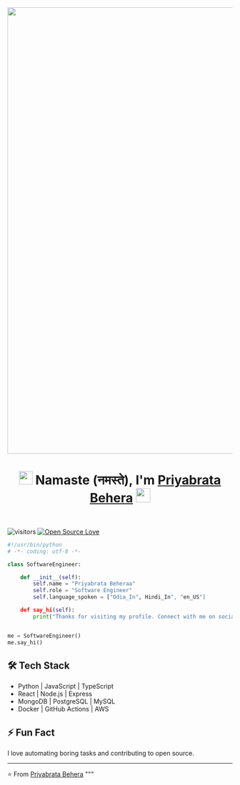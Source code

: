

<img src="https://media3.giphy.com/media/v1.Y2lkPTc5MGI3NjExa3I1MXljbHhpd2oxaWs1eXJlMzV3enltYmQ4MHJndWwyYXFyM3pyMCZlcD12MV9pbnRlcm5hbF9naWZfYnlfaWQmY3Q9Zw/A5ffIYwJoEpVcMOYiO/giphy.gif" width="1000"/>

<h1 align="center">
  
  
  <img src="https://media0.giphy.com/media/v1.Y2lkPTc5MGI3NjExNDY3NmhqOGJxdG81ejJ1bGQyYTQ4djRmczNkaWljZXAzeTlubXNkdCZlcD12MV9pbnRlcm5hbF9naWZfYnlfaWQmY3Q9Zw/gXr3j6YAClXFfZABn5/giphy.gif" width="30"/> 
  Namaste (नमस्ते), I'm <a href="https://www.blackcater.win/" target="_blank">Priyabrata Behera</a> <img
src="https://github.com/blackcater/blackcater/raw/main/images/Hi.gif" height="32" /></h1>

<br />

![visitors](https://visitor-badge.laobi.icu/badge?page_id=zhenye-na.zhenye-na)
[![Open Source Love](https://badges.frapsoft.com/os/v1/open-source.svg?v=102)](https://github.com/ellerbrock/open-source-badge/)

```python
#!/usr/bin/python
# -*- coding: utf-8 -*-

class SoftwareEngineer:

    def __init__(self):
        self.name = "Priyabrata Beheraa"
        self.role = "Software Engineer"
        self.language_spoken = ["Odia_In", Hindi_In", "en_US"]

    def say_hi(self):
        print("Thanks for visiting my profile. Connect with me on social media.")


me = SoftwareEngineer()
me.say_hi()
```

## 🛠 Tech Stack
- Python | JavaScript | TypeScript
- React | Node.js | Express
- MongoDB | PostgreSQL | MySQL
- Docker | GitHub Actions | AWS

## ⚡ Fun Fact
I love automating boring tasks and contributing to open source.

---
⭐️ From [Priyabrata Behera](https://github.com/priyabrataunt/priyabrataunt)
"""

<!--
**priyabrataunt/priyabrataunt** is a ✨ _special_ ✨ repository because its `README.md` (this file) appears on your GitHub profile.

Here are some ideas to get you started:

- 🔭 I’m currently working on ...
- 🌱 I’m currently learning ...
- 👯 I’m looking to collaborate on ...
- 🤔 I’m looking for help with ...
- 💬 Ask me about ...
- 📫 How to reach me: ...
- 😄 Pronouns: ...
- ⚡ Fun fact: ...
-->
